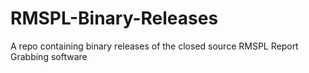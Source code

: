 # RMSPL-Binary-Releases
A repo containing binary releases of the closed source RMSPL Report Grabbing software
